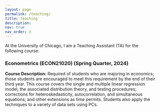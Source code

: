 ```yaml
---
layout: page
permalink: /teaching/
title: teaching
description:
nav: true
nav_order: 3
---
```


At the University of Chicago, I am a Teaching Assistant (TA) for the following course:

### Econometrics (ECON21020) (Spring Quarter, 2024) 

**Course Description:** Required of students who are majoring in economics; those students are encouraged to meet this requirement by the end of their third year. This course covers the single and multiple linear regression model, the associated distribution theory, and testing procedures; corrections for heteroskedasticity, autocorrelation, and simultaneous equations; and other extensions as time permits. Students also apply the techniques to a variety of data sets using PCs. 




